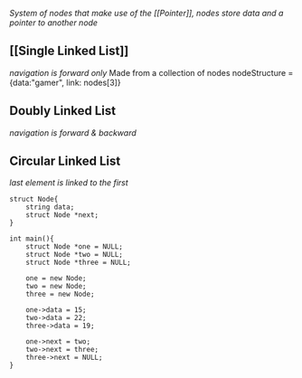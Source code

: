 *System of nodes that make use of the [[Pointer]], nodes store data and a pointer to another node*

## [[Single Linked List]]
*navigation is forward only*
Made from a collection of nodes
nodeStructure = {data:"gamer", link: nodes[3]}

## Doubly Linked List
*navigation is forward & backward*

## Circular Linked List
*last element is linked to the first*

```
struct Node{
	string data;
	struct Node *next;
}

int main(){
	struct Node *one = NULL;
	struct Node *two = NULL;
	struct Node *three = NULL;
	
	one = new Node;
	two = new Node;
	three = new Node;
	
	one->data = 15;
	two->data = 22;
	three->data = 19;
	
	one->next = two;
	two->next = three;
	three->next = NULL;
}
```
